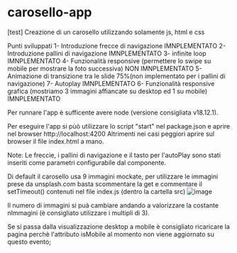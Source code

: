 # carosello-app
[test] Creazione di un carosello utilizzando solamente js, html e css


Punti sviluppati
1- Introduzione frecce di navigazione IMNPLEMENTATO
2- Introduzione pallini di navigazione IMNPLEMENTATO
3- infinite loop IMNPLEMENTATO
4- Funzionalità responsive (permettere lo swipe su mobile per mostrare la foto successiva) NON IMNPLEMENTATO
5- Animazione di transizione tra le slide 75%(non implementato per i pallini di navigazione)
7- Autoplay IMNPLEMENTATO
6- Funzionalità responsive grafica (mostriamo 3 immagini affiancate su desktop ed 1 su mobile) IMNPLEMENTATO

Per runnare l'app è sufficente avere node (versione consigliata v18.12.1).

Per eseguire l'app si pùò utilizzare lo script "start" nel package.json e aprire nel browser http://localhost:4200
Altrimenti nei casi peggiori aprire sul browser il file index.html a mano.

Note:
Le freccie, i pallini di navigazione e il tasto per l'autoPlay sono stati inseriti come parametri configurabile dal componente.

<app-carosello
    showarrow="true"
    showradios="true"
    showinfiniteloop="true">
</app-carosello>

Di default il carosello usa 9 immagini mockate, per utilizzare le immagini prese da unsplash.com basta scommentare la get e commentare il setTimeout() contenuti nel file index.js  (dentro la cartella src) 
![image](https://github.com/BallaV2/carosello-app/assets/84376774/17f1b13d-3d1f-4223-8af8-c1b06b1cd209)

Il numero di immagini si puà cambiare andando a valorizzare la costante nImmagini (è consigliato utilizzare i multipli di 3).

Se si passa dalla visualizzazione desktop a mobile è consigliato ricaricare la pagina perchè l'attributo isMobile al momento non viene aggiornato su questo evento;
